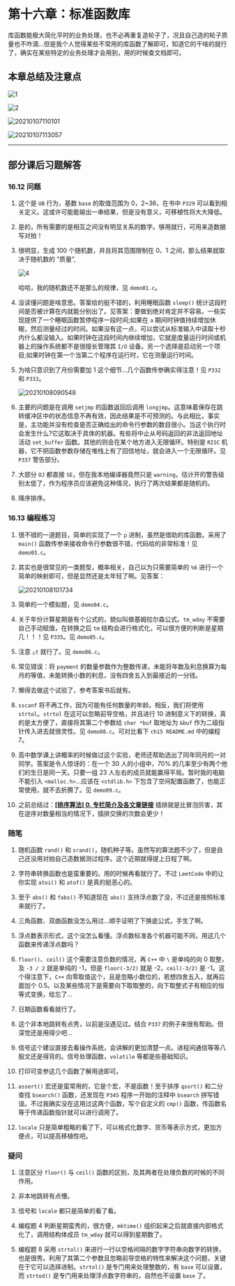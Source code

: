 # 第十六章：标准函数库

库函数能极大简化平时的业务处理，也不必再重复造轮子了，况且自己造的轮子质量也不咋滴...但是我个人觉得某些不常用的库函数了解即可，知道它的干啥的就行了，确实在某些特定的业务处理才会用到，用的时候查文档即可。

## 本章总结及注意点

![1](https://raw.githubusercontent.com/Y-puyu/picture/main/images/20210107104216.png)

![2](https://raw.githubusercontent.com/Y-puyu/picture/main/images/20210107105936.png)

![20210107110101](https://raw.githubusercontent.com/Y-puyu/picture/main/images/20210107110101.png)

![20210107113057](https://raw.githubusercontent.com/Y-puyu/picture/main/images/20210107113057.png)

---

## 部分课后习题解答

### 16.12 问题

1. 这个是 `UB` 行为，基数 `base` 的取值范围为 0，2~36，在书中 `P329` 可以看到相关定义。这或许可能能输出一串结果，但是没有意义，可移植性将大大降低。

2. 是的，所有需要的是相互之间没有明显关系的数字。够用就行，可用来造数据写对拍！

3. 很明显，生成 100 个随机数，并且将其范围限制在 0、1 之间，那么结果就取决于随机数的 “质量”,

    ![4](https://raw.githubusercontent.com/Y-puyu/picture/main/images/20210108085441.png)

    哈哈，我的随机数还不是那么的规律，见 `demo01.c`。

4. 没读懂问题是啥意思。答案给的挺不错的，利用睡眠函数 `sleep()` 统计这段时间是否被计算在内就能分别出了。见答案：要做到绝对肯定并不容易。一些实现提供了一个睡眠函数暂停程序一段时间;如果在 `a` 期间时钟值持续增加休眠，然后测量经过的时间。如果没有这一点，可以尝试从标准输入中读取十秒内什么都没输入。如果时钟在这段时间内继续增加，它就是度量运行时间或机器上的操作系统都不是很擅长管理其 `I/O` 设备。另一个选择是启动另一个项目;如果时钟在第一个当第二个程序在运行时，它在测量运行时间。

5. 为啥只意识到了月份需要加 1 这个细节...几个函数传参确实得注意！见 `P332` 和 `P333`。

    ![20210108090548](https://raw.githubusercontent.com/Y-puyu/picture/main/images/20210108090548.png)

6. 主要的问题是在调用 `setjmp` 的函数返回后调用 `longjmp`。这意味着保存在跳转缓冲区中的状态信息不再有效，因此结果是不可预测的。与此相比，事实是，主功能并没有检查是否正确给出的命令行参数的数目很小。当这个执行时会发生什么?它这取决于具体的机器。有些将中止从号码返回的非法返回地址活动 `set_buffer` 函数。其他的则会在某个地方进入无限循环。特别是 `RISC` 机器，它不把函数参数存储在堆栈上有了回信地址，就会进入一个无限循环。见 `P337` 警告部分。

7. 大部分 `OJ` 都直接 `SE`，但在我本地编译器竟然只是 `warning`，估计开的警告级别太低了，作为程序员应该避免这种情况，执行了两次结果都是随机的。

8. 降序排序。

### 16.13 编程练习

1. 很不错的一道题目，简单的实现了一个 `p` 进制，虽然是借助的库函数。采用了 `main()` 函数传参来接收命令行参数很不错，代码给的非常标准！见 `demo03.c`。

2. 其实也是很常见的一类题型，概率相关，自己以为只需要简单的 `%6` 进行一个简单的映射即可，但是显然还是太年轻了啊。见答案：

    ![20210108101734](https://raw.githubusercontent.com/Y-puyu/picture/main/images/20210108101734.png)

3. 简单的一个模拟题，见 `demo04.c`。

4. 关于年份计算星期是有个公式的，貌似叫做基姆拉尔森公式。`tm_wday` 不需要自己手动赋值，在转换之后 `tm` 结构会进行格式化，可以很方便的判断是星期几！！！见 `P335`。见 `demo05.c`。

5. 注意 `△t` 就行了。见 `demo06.c`。

6. 常见错误：将 `payment` 的数量参数作为整数传递，未能将年数及利息换算为每月的等值，未能转换小数的利息，没有四舍五入到最接近的一分钱。

7. 懒得去做这个试验了，参考答案书后就有。

8. `sscanf` 将不再工作，因为可能有任何数量的年龄。相反，我们将使用 `strtol`。`strtol` 在这可以忽略前导空格，并且进行 10 进制意义下的转换，真的是太方便了，直接将其第二个参数给 `char *buf` 取地址为 `&buf` 作为二级指针传入进去就很灵性。见 `demo08.c`。可对比看下 `ch15 README.md` 中的编程 7。

9. 高中数学课上讲概率的时候做过这个实验，老师还帮助选出了同年同月的一对同学。答案是令人惊讶的：在一个 30 人的小组中，70% 的几率至少有两个他们的生日是同一天。只要一组 23 人左右的成员就能赢得平局。暂时我的电脑不能引入 `<malloc.h>`...应该在 `<stdlib.h>` 下包含了空间配置函数了，也能正常使用，就不去折腾了。见 `demo09.c`。

10. 之前总结过：[**[排序算法] 0. 专栏简介及各文章链接**](https://blog.csdn.net/yl_puyu/article/details/104357364) 插排就是比冒泡厉害，其在逆序对数量相当的情况下，插排交换的次数会更少！

### 随笔

1. 随机函数 `rand()` 和 `srand()`，随机种子等。虽然写的算法题不少了，但是自己还没用对拍自己造数据测过程序。这个近期就得提上日程了啊。

2. 字符串转换函数也是蛮重要的。用的时候再看就行了。不过 `LeetCode` 中的让你实现 `atoi()` 和 `atof()` 是真的挺恶心的。

3. 至于 `abs()` 和 `fabs()` 不知道现在 `abs()` 支持浮点数了没，不过还是按照标准来就行了。

4. 三角函数、双曲函数没怎么用过...顺手证明了下换底公式，手生了啊。

5. 浮点数表示形式，这个没怎么看懂。浮点数标准各个机器可能不同，用这几个函数来传递浮点数吗？

6. `floor()`、`ceil()` 这个需要注意负数的情况，再 `C++` 中 `\` 是单纯的向 0 取整，及 `-3 / 2` 就是单纯的 -1，但是 `floor(-3/2)` 就是 -2，`ceil(-3/2)` 是 -1。这个得注意下，`C++` 向零取值这个，且是忽略小数位的，若想四舍五入，就再后面加个 0.5。以及某些情况下是需要向下取取整的，向下取整式子有相应的恒等式变换，给忘了...

7. 日期函数看看就行了。

8. 这个非本地跳转有点秀，以前是没遇见过。结合 `P337` 的例子来很有帮助。但深觉还是用得少吧...

9. 信号这个建议直接去看操作系统，会讲解的更加清楚一点。进程间通信等等八股文还是得背的。信号处理函数，`volatile` 等都是些基础知识。

10. 打印可变参这几个函数了解用途即可。

11. `assert()` 宏还是蛮常用的，它是个宏，不是函数！至于排序 `qsort()` 和二分查找 `bsearch()` 函数，还发现在 `P345` 程序一开始的注释中 `bsearch` 拼写错误。不过我确实没在这用过这两个函数，写个自定义的 `cmp()` 函数，传函数名等于传递函数指针就可以进行调用了。

12. `locale` 只是简单粗略的看了下，可以格式化数字、货币等表示方式，更加方便点，可以提高移植性吧。

### 疑问

1. 注意区分 `floor()` 与 `ceil()` 函数的区别，及其两者在处理负数的时候的不同作用。

2. 非本地跳转有点懵。

3. 信号和 `locale` 都只是简单的看了看。

4. 编程题 4 判断星期蛮秀的，很方便，`mktime()` 组织起来之后就直接内部格式化了，调用结构体成员 `tm_wday` 就可以得到星期数了。

5. 编程题 8 采用 `strtol()` 来进行一行以空格间隔的数字字符串向数字的转换，也是很秀。利用了其第二个参数且忽略前导空格的特性来解决这个问题，关键在于它可以选择进制。`strtol()` 是专门用来处理整数的，有 `base` 可以设置，而 `strtod()` 是专门用来处理浮点数字符串的，自然也不设置 `base` 了。
